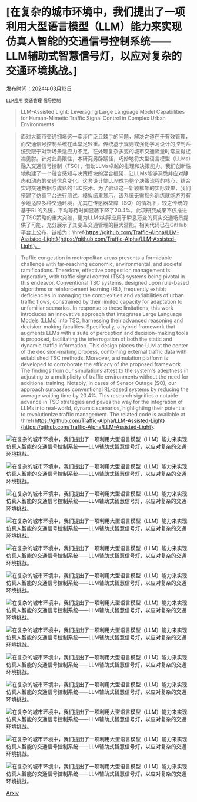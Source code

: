 # [在复杂的城市环境中，我们提出了一项利用大型语言模型（LLM）能力来实现仿真人智能的交通信号控制系统——LLM辅助式智慧信号灯，以应对复杂的交通环境挑战。]

发布时间：2024年03月13日

`LLM应用` `交通管理` `信号控制`

> LLM-Assisted Light: Leveraging Large Language Model Capabilities for Human-Mimetic Traffic Signal Control in Complex Urban Environments

> 面对大都市交通拥堵这一牵涉广泛且棘手的问题，解决之道在于有效管理，而交通信号控制系统在此举足轻重。传统基于规则或强化学习设计的控制系统受限于对新场景适应力不足，在处理复杂多变的城市交通流量时常显得捉襟见肘。针对此局限性，本研究另辟蹊径，巧妙地将大型语言模型（LLMs）融入交通信号控制（TSC），借助LLMs卓越的推理和决策能力。我们创新性地构建了一个融合感知与决策模块的混合框架，让LLMs能够洞悉并应对静态和动态的交通信息变化。这套设计使LLM成为整个决策流程的核心，结合实时交通数据与成熟的TSC技术。为了验证这一新颖框架的实际效果，我们搭建了仿真平台进行测试。模拟结果显示，该系统无需额外训练就能游刃有余地适应多种交通环境，尤其在传感器故障（SO）的情况下，较之传统的基于RL的系统，平均等待时间显著下降了$20.4\%$。此项研究成果不仅推进了TSC策略的重大突破，更为LLMs实际应用于瞬息万变的真实交通场景提供了可能，充分展示了其变革交通管理的巨大潜能。相关代码已在GitHub平台上公布，链接为：\href{https://github.com/Traffic-Alpha/LLM-Assisted-Light}{https://github.com/Traffic-Alpha/LLM-Assisted-Light}。

> Traffic congestion in metropolitan areas presents a formidable challenge with far-reaching economic, environmental, and societal ramifications. Therefore, effective congestion management is imperative, with traffic signal control (TSC) systems being pivotal in this endeavor. Conventional TSC systems, designed upon rule-based algorithms or reinforcement learning (RL), frequently exhibit deficiencies in managing the complexities and variabilities of urban traffic flows, constrained by their limited capacity for adaptation to unfamiliar scenarios. In response to these limitations, this work introduces an innovative approach that integrates Large Language Models (LLMs) into TSC, harnessing their advanced reasoning and decision-making faculties. Specifically, a hybrid framework that augments LLMs with a suite of perception and decision-making tools is proposed, facilitating the interrogation of both the static and dynamic traffic information. This design places the LLM at the center of the decision-making process, combining external traffic data with established TSC methods. Moreover, a simulation platform is developed to corroborate the efficacy of the proposed framework. The findings from our simulations attest to the system's adeptness in adjusting to a multiplicity of traffic environments without the need for additional training. Notably, in cases of Sensor Outage (SO), our approach surpasses conventional RL-based systems by reducing the average waiting time by $20.4\%$. This research signifies a notable advance in TSC strategies and paves the way for the integration of LLMs into real-world, dynamic scenarios, highlighting their potential to revolutionize traffic management. The related code is available at \href{https://github.com/Traffic-Alpha/LLM-Assisted-Light}{https://github.com/Traffic-Alpha/LLM-Assisted-Light}.

![在复杂的城市环境中，我们提出了一项利用大型语言模型（LLM）能力来实现仿真人智能的交通信号控制系统——LLM辅助式智慧信号灯，以应对复杂的交通环境挑战。](../../../paper_images/2403.08337/x1.png)

![在复杂的城市环境中，我们提出了一项利用大型语言模型（LLM）能力来实现仿真人智能的交通信号控制系统——LLM辅助式智慧信号灯，以应对复杂的交通环境挑战。](../../../paper_images/2403.08337/x2.png)

![在复杂的城市环境中，我们提出了一项利用大型语言模型（LLM）能力来实现仿真人智能的交通信号控制系统——LLM辅助式智慧信号灯，以应对复杂的交通环境挑战。](../../../paper_images/2403.08337/x3.png)

![在复杂的城市环境中，我们提出了一项利用大型语言模型（LLM）能力来实现仿真人智能的交通信号控制系统——LLM辅助式智慧信号灯，以应对复杂的交通环境挑战。](../../../paper_images/2403.08337/x4.png)

![在复杂的城市环境中，我们提出了一项利用大型语言模型（LLM）能力来实现仿真人智能的交通信号控制系统——LLM辅助式智慧信号灯，以应对复杂的交通环境挑战。](../../../paper_images/2403.08337/x5.png)

![在复杂的城市环境中，我们提出了一项利用大型语言模型（LLM）能力来实现仿真人智能的交通信号控制系统——LLM辅助式智慧信号灯，以应对复杂的交通环境挑战。](../../../paper_images/2403.08337/x6.png)

![在复杂的城市环境中，我们提出了一项利用大型语言模型（LLM）能力来实现仿真人智能的交通信号控制系统——LLM辅助式智慧信号灯，以应对复杂的交通环境挑战。](../../../paper_images/2403.08337/x7.png)

![在复杂的城市环境中，我们提出了一项利用大型语言模型（LLM）能力来实现仿真人智能的交通信号控制系统——LLM辅助式智慧信号灯，以应对复杂的交通环境挑战。](../../../paper_images/2403.08337/x8.png)

![在复杂的城市环境中，我们提出了一项利用大型语言模型（LLM）能力来实现仿真人智能的交通信号控制系统——LLM辅助式智慧信号灯，以应对复杂的交通环境挑战。](../../../paper_images/2403.08337/x9.png)

![在复杂的城市环境中，我们提出了一项利用大型语言模型（LLM）能力来实现仿真人智能的交通信号控制系统——LLM辅助式智慧信号灯，以应对复杂的交通环境挑战。](../../../paper_images/2403.08337/x10.png)

![在复杂的城市环境中，我们提出了一项利用大型语言模型（LLM）能力来实现仿真人智能的交通信号控制系统——LLM辅助式智慧信号灯，以应对复杂的交通环境挑战。](../../../paper_images/2403.08337/x11.png)

![在复杂的城市环境中，我们提出了一项利用大型语言模型（LLM）能力来实现仿真人智能的交通信号控制系统——LLM辅助式智慧信号灯，以应对复杂的交通环境挑战。](../../../paper_images/2403.08337/x12.png)

![在复杂的城市环境中，我们提出了一项利用大型语言模型（LLM）能力来实现仿真人智能的交通信号控制系统——LLM辅助式智慧信号灯，以应对复杂的交通环境挑战。](../../../paper_images/2403.08337/x13.png)

[Arxiv](https://arxiv.org/abs/2403.08337)